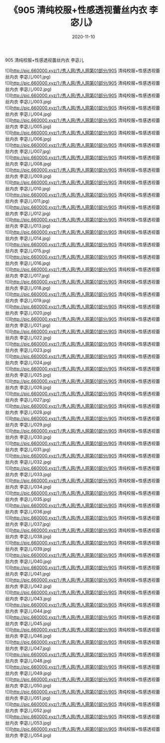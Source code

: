 ﻿---
layout: post
title:  《905 清纯校服+性感透视蕾丝内衣 李宓儿》
date:   2020-11-10
img: http://pic.660000.xyz/1:/秀人网/秀人网第01部分/905 清纯校服+性感透视蕾丝内衣 李宓儿/000.jpg
categories: [美女, 清纯, 唯美]
---

905 清纯校服+性感透视蕾丝内衣 李宓儿

  ![](http://pic.660000.xyz/1:/秀人网/秀人网第01部分/905 清纯校服+性感透视蕾丝内衣 李宓儿/001.jpg) <br> ![](http://pic.660000.xyz/1:/秀人网/秀人网第01部分/905 清纯校服+性感透视蕾丝内衣 李宓儿/002.jpg) <br> ![](http://pic.660000.xyz/1:/秀人网/秀人网第01部分/905 清纯校服+性感透视蕾丝内衣 李宓儿/003.jpg) <br> ![](http://pic.660000.xyz/1:/秀人网/秀人网第01部分/905 清纯校服+性感透视蕾丝内衣 李宓儿/004.jpg) <br> ![](http://pic.660000.xyz/1:/秀人网/秀人网第01部分/905 清纯校服+性感透视蕾丝内衣 李宓儿/005.jpg) <br> ![](http://pic.660000.xyz/1:/秀人网/秀人网第01部分/905 清纯校服+性感透视蕾丝内衣 李宓儿/006.jpg) <br> ![](http://pic.660000.xyz/1:/秀人网/秀人网第01部分/905 清纯校服+性感透视蕾丝内衣 李宓儿/007.jpg) <br> ![](http://pic.660000.xyz/1:/秀人网/秀人网第01部分/905 清纯校服+性感透视蕾丝内衣 李宓儿/008.jpg) <br> ![](http://pic.660000.xyz/1:/秀人网/秀人网第01部分/905 清纯校服+性感透视蕾丝内衣 李宓儿/009.jpg) <br> ![](http://pic.660000.xyz/1:/秀人网/秀人网第01部分/905 清纯校服+性感透视蕾丝内衣 李宓儿/010.jpg) <br> ![](http://pic.660000.xyz/1:/秀人网/秀人网第01部分/905 清纯校服+性感透视蕾丝内衣 李宓儿/011.jpg) <br> ![](http://pic.660000.xyz/1:/秀人网/秀人网第01部分/905 清纯校服+性感透视蕾丝内衣 李宓儿/012.jpg) <br> ![](http://pic.660000.xyz/1:/秀人网/秀人网第01部分/905 清纯校服+性感透视蕾丝内衣 李宓儿/013.jpg) <br> ![](http://pic.660000.xyz/1:/秀人网/秀人网第01部分/905 清纯校服+性感透视蕾丝内衣 李宓儿/014.jpg) <br> ![](http://pic.660000.xyz/1:/秀人网/秀人网第01部分/905 清纯校服+性感透视蕾丝内衣 李宓儿/015.jpg) <br> ![](http://pic.660000.xyz/1:/秀人网/秀人网第01部分/905 清纯校服+性感透视蕾丝内衣 李宓儿/016.jpg) <br> ![](http://pic.660000.xyz/1:/秀人网/秀人网第01部分/905 清纯校服+性感透视蕾丝内衣 李宓儿/017.jpg) <br> ![](http://pic.660000.xyz/1:/秀人网/秀人网第01部分/905 清纯校服+性感透视蕾丝内衣 李宓儿/018.jpg) <br> ![](http://pic.660000.xyz/1:/秀人网/秀人网第01部分/905 清纯校服+性感透视蕾丝内衣 李宓儿/019.jpg) <br> ![](http://pic.660000.xyz/1:/秀人网/秀人网第01部分/905 清纯校服+性感透视蕾丝内衣 李宓儿/020.jpg) <br> ![](http://pic.660000.xyz/1:/秀人网/秀人网第01部分/905 清纯校服+性感透视蕾丝内衣 李宓儿/021.jpg) <br> ![](http://pic.660000.xyz/1:/秀人网/秀人网第01部分/905 清纯校服+性感透视蕾丝内衣 李宓儿/022.jpg) <br> ![](http://pic.660000.xyz/1:/秀人网/秀人网第01部分/905 清纯校服+性感透视蕾丝内衣 李宓儿/023.jpg) <br> ![](http://pic.660000.xyz/1:/秀人网/秀人网第01部分/905 清纯校服+性感透视蕾丝内衣 李宓儿/024.jpg) <br> ![](http://pic.660000.xyz/1:/秀人网/秀人网第01部分/905 清纯校服+性感透视蕾丝内衣 李宓儿/025.jpg) <br> ![](http://pic.660000.xyz/1:/秀人网/秀人网第01部分/905 清纯校服+性感透视蕾丝内衣 李宓儿/026.jpg) <br> ![](http://pic.660000.xyz/1:/秀人网/秀人网第01部分/905 清纯校服+性感透视蕾丝内衣 李宓儿/027.jpg) <br> ![](http://pic.660000.xyz/1:/秀人网/秀人网第01部分/905 清纯校服+性感透视蕾丝内衣 李宓儿/028.jpg) <br> ![](http://pic.660000.xyz/1:/秀人网/秀人网第01部分/905 清纯校服+性感透视蕾丝内衣 李宓儿/029.jpg) <br> ![](http://pic.660000.xyz/1:/秀人网/秀人网第01部分/905 清纯校服+性感透视蕾丝内衣 李宓儿/030.jpg) <br> ![](http://pic.660000.xyz/1:/秀人网/秀人网第01部分/905 清纯校服+性感透视蕾丝内衣 李宓儿/031.jpg) <br> ![](http://pic.660000.xyz/1:/秀人网/秀人网第01部分/905 清纯校服+性感透视蕾丝内衣 李宓儿/032.jpg) <br> ![](http://pic.660000.xyz/1:/秀人网/秀人网第01部分/905 清纯校服+性感透视蕾丝内衣 李宓儿/033.jpg) <br> ![](http://pic.660000.xyz/1:/秀人网/秀人网第01部分/905 清纯校服+性感透视蕾丝内衣 李宓儿/034.jpg) <br> ![](http://pic.660000.xyz/1:/秀人网/秀人网第01部分/905 清纯校服+性感透视蕾丝内衣 李宓儿/035.jpg) <br> ![](http://pic.660000.xyz/1:/秀人网/秀人网第01部分/905 清纯校服+性感透视蕾丝内衣 李宓儿/036.jpg) <br> ![](http://pic.660000.xyz/1:/秀人网/秀人网第01部分/905 清纯校服+性感透视蕾丝内衣 李宓儿/037.jpg) <br> ![](http://pic.660000.xyz/1:/秀人网/秀人网第01部分/905 清纯校服+性感透视蕾丝内衣 李宓儿/038.jpg) <br> ![](http://pic.660000.xyz/1:/秀人网/秀人网第01部分/905 清纯校服+性感透视蕾丝内衣 李宓儿/039.jpg) <br> ![](http://pic.660000.xyz/1:/秀人网/秀人网第01部分/905 清纯校服+性感透视蕾丝内衣 李宓儿/040.jpg) <br> ![](http://pic.660000.xyz/1:/秀人网/秀人网第01部分/905 清纯校服+性感透视蕾丝内衣 李宓儿/041.jpg) <br> ![](http://pic.660000.xyz/1:/秀人网/秀人网第01部分/905 清纯校服+性感透视蕾丝内衣 李宓儿/042.jpg) <br> ![](http://pic.660000.xyz/1:/秀人网/秀人网第01部分/905 清纯校服+性感透视蕾丝内衣 李宓儿/043.jpg) <br> ![](http://pic.660000.xyz/1:/秀人网/秀人网第01部分/905 清纯校服+性感透视蕾丝内衣 李宓儿/044.jpg) <br> ![](http://pic.660000.xyz/1:/秀人网/秀人网第01部分/905 清纯校服+性感透视蕾丝内衣 李宓儿/045.jpg) <br> ![](http://pic.660000.xyz/1:/秀人网/秀人网第01部分/905 清纯校服+性感透视蕾丝内衣 李宓儿/046.jpg) <br> ![](http://pic.660000.xyz/1:/秀人网/秀人网第01部分/905 清纯校服+性感透视蕾丝内衣 李宓儿/047.jpg) <br> ![](http://pic.660000.xyz/1:/秀人网/秀人网第01部分/905 清纯校服+性感透视蕾丝内衣 李宓儿/048.jpg) <br> ![](http://pic.660000.xyz/1:/秀人网/秀人网第01部分/905 清纯校服+性感透视蕾丝内衣 李宓儿/049.jpg) <br> ![](http://pic.660000.xyz/1:/秀人网/秀人网第01部分/905 清纯校服+性感透视蕾丝内衣 李宓儿/050.jpg) <br> ![](http://pic.660000.xyz/1:/秀人网/秀人网第01部分/905 清纯校服+性感透视蕾丝内衣 李宓儿/051.jpg) <br> ![](http://pic.660000.xyz/1:/秀人网/秀人网第01部分/905 清纯校服+性感透视蕾丝内衣 李宓儿/052.jpg) <br> ![](http://pic.660000.xyz/1:/秀人网/秀人网第01部分/905 清纯校服+性感透视蕾丝内衣 李宓儿/053.jpg) <br> ![](http://pic.660000.xyz/1:/秀人网/秀人网第01部分/905 清纯校服+性感透视蕾丝内衣 李宓儿/054.jpg) <br>